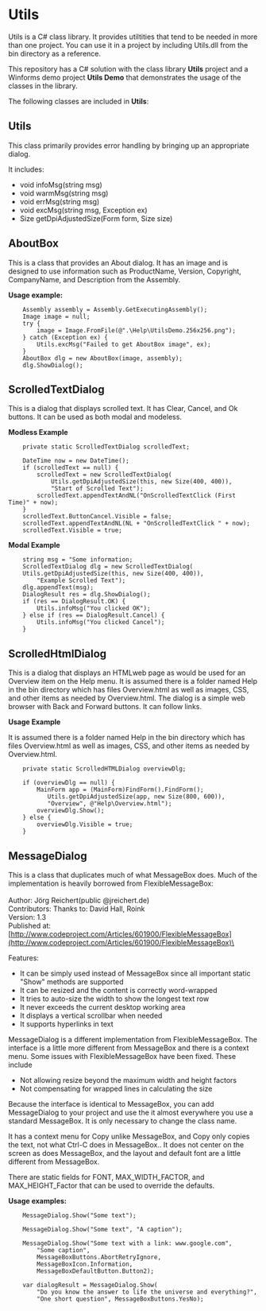 # Utils

Utils is a C\# class library. It provides utiltities that tend to be needed in more than one project. You can use it in a project by including Utils.dll from the bin directory as a reference.

This repository has a C# solution with the class library **Utils** project and a Winforms demo project **Utils Demo** that demonstrates the usage of the classes in the library.

The following classes are included in **Utils**:

## Utils

This class primarily provides error handling by bringing up an appropriate dialog.

It includes:

-   void infoMsg(string msg)
-   void warmMsg(string msg)
-   void errMsg(string msg)
-   void excMsg(string msg, Exception ex)
-   Size getDpiAdjustedSize(Form form, Size size)

## AboutBox

This is a class that provides an About dialog. It has an image and is
designed to use information such as ProductName, Version, Copyright, CompanyName, and Description from the Assembly.

**Usage example:**

        Assembly assembly = Assembly.GetExecutingAssembly();
        Image image = null; 
        try { 
            image = Image.FromFile(@".\Help\UtilsDemo.256x256.png");
        } catch (Exception ex) { 
            Utils.excMsg("Failed to get AboutBox image", ex);
        }
        AboutBox dlg = new AboutBox(image, assembly);  
        dlg.ShowDialog();

## ScrolledTextDialog

This is a dialog that displays scrolled text. It has Clear, Cancel, and
Ok buttons. It can be used as both modal and modeless.

**Modless Example**

        private static ScrolledTextDialog scrolledText;

        DateTime now = new DateTime();
        if (scrolledText == null) {
            scrolledText = new ScrolledTextDialog(
                Utils.getDpiAdjustedSize(this, new Size(400, 400)),
                "Start of Scrolled Text");
            scrolledText.appendTextAndNL("OnScrolledTextClick (First Time)" + now);
        }
        scrolledText.ButtonCancel.Visible = false;
        scrolledText.appendTextAndNL(NL + "OnScrolledTextClick " + now);
        scrolledText.Visible = true; 

**Modal Example**

        string msg = "Some information;
        ScrolledTextDialog dlg = new ScrolledTextDialog(
        Utils.getDpiAdjustedSize(this, new Size(400, 400)),
            "Example Scrolled Text");
        dlg.appendText(msg);
        DialogResult res = dlg.ShowDialog();
        if (res == DialogResult.OK) {
            Utils.infoMsg("You clicked OK");
        } else if (res == DialogResult.Cancel) {
            Utils.infoMsg("You clicked Cancel");
        }

## ScrolledHtmlDialog

This is a dialog that displays an HTMLweb page as would be used for an
Overview item on the Help menu. It is assumed there is a folder named
Help in the bin directory which has files Overview.html as well as
images, CSS, and other items as needed by Overview.html. The dialog is a
simple web browser with Back and Forward buttons. It can follow links.

**Usage Example**

It is assumed there is a folder named Help in the bin directory which has files Overview.html as well as images, CSS, and other items as needed by Overview.html. 

        private static ScrolledHTMLDialog overviewDlg;
      
        if (overviewDlg == null) {
            MainForm app = (MainForm)FindForm().FindForm();
               Utils.getDpiAdjustedSize(app, new Size(800, 600)),
               "Overview", @"Help\Overview.html");
            overviewDlg.Show();
        } else {
            overviewDlg.Visible = true;
        }

## MessageDialog

This is a class that duplicates much of what MessageBox does. Much of
the implementation is heavily borrowed from FlexibleMessageBox:\
 \
 Author: Jörg Reichert(public @jreichert.de)\
 Contributors: Thanks to: David Hall, Roink\
 Version: 1.3\
 Published
at: [http://www.codeproject.com/Articles/601900/FlexibleMessageBox](http://www.codeproject.com/Articles/601900/FlexibleMessageBox)\
 
 Features:
 - It can be simply used instead of MessageBox since all important
static "Show" methods are supported
 - It can be resized and the content is correctly word-wrapped
 - It tries to auto-size the width to show the longest text row
 - It never exceeds the current desktop working area
 - It displays a vertical scrollbar when needed
 - It supports hyperlinks in text

MessageDialog is a different implementation from FlexibleMessageBox. The interface is a little more different from MessageBox and there is a context menu. Some issues with FlexibleMessageBox have been fixed. These include 

- Not allowing resize beyond the maximum width and height factors
- Not compensating for wrapped lines in calculating the size 

Because the interface is identical to MessageBox, you can add
MessageDialog to your project and use the it almost everywhere you use a
standard MessageBox. It is only necessary to change the class name.

It has a context menu for Copy unlike MessageBox, and Copy only copies
the text, not what Ctrl-C does in MessageBox.. It does not center on the
screen as does MessageBox, and the layout and default font are a little
different from MessageBox.

There are static fields for FONT, MAX\_WIDTH\_FACTOR, and
MAX\_HEIGHT\_Factor that can be used to override the defaults.

**Usage examples:**

        MessageDialog.Show("Some text");

        MessageDialog.Show("Some text", "A caption");

        MessageDialog.Show("Some text with a link: www.google.com",
            "Some caption",
            MessageBoxButtons.AbortRetryIgnore, 
            MessageBoxIcon.Information, 
            MessageBoxDefaultButton.Button2);

        var dialogResult = MessageDialog.Show(
            "Do you know the answer to life the universe and everything?",
            "One short question", MessageBoxButtons.YesNo);
